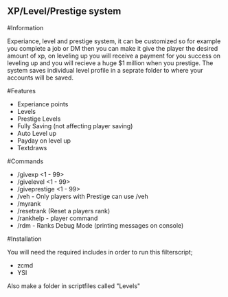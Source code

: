## XP/Level/Prestige system

#Information

Experiance, level and prestige system, it can be customized so for example you complete a job or DM then you can make it give the player the desired amount of xp, on leveling up you will receive a payment for you success on leveling up and you will recieve a huge $1 million when you prestige. The system saves individual level profile in a seprate folder to where your accounts will be saved.

#Features
- Experiance points
- Levels
- Prestige Levels
- Fully Saving (not affecting player saving)
- Auto Level up
- Payday on level up
- Textdraws

#Commands
- /givexp <playerid> <1 - 99>
- /givelevel <playerid> <1 - 99>
- /giveprestige <playerid> <1 - 99>
- /veh - Only players with Prestige can use /veh
- /myrank
- /resetrank <playerid> (Reset a players rank)
- /rankhelp - player command
- /rdm - Ranks Debug Mode (printing messages on console)

#Installation

You will need the required includes in order to run this filterscript;
- zcmd
- YSI

Also make a folder in scriptfiles called "Levels"
